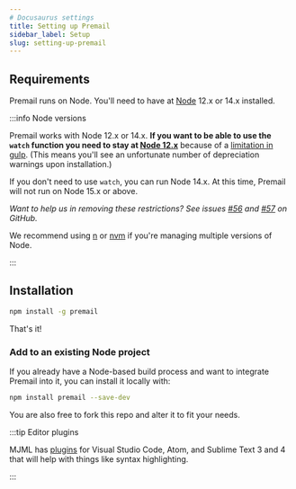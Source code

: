 ```yaml
---
# Docusaurus settings
title: Setting up Premail
sidebar_label: Setup
slug: setting-up-premail
---
```


## Requirements

Premail runs on Node. You'll need to have at
[Node](https://nodejs.org/en/download/) 12.x or 14.x installed.

:::info Node versions

Premail works with Node 12.x or 14.x.
**If you want to be able to use the `watch` function you need to stay at
[Node 12.x](https://github.com/nodejs/Release#release-schedule)** because of a
[limitation in gulp](https://github.com/gulpjs/glob-watcher/issues/55). (This
means you'll see an unfortunate number of depreciation warnings upon
installation.)

If you don't need to use `watch`, you can run Node 14.x. At this time, Premail will not run on Node 15.x or above.

_Want to help us in removing these restrictions? See issues [#56](https://github.com/premail/premail/issues/56) and [#57](https://github.com/premail/premail/issues/57) on GitHub._

We recommend using [n](https://github.com/tj/n) or
[nvm](https://github.com/nvm-sh/nvm) if you're managing multiple versions of
Node.

:::

## Installation

```bash
npm install -g premail
```

That's it!

### Add to an existing Node project

If you already have a Node-based build process and want to integrate Premail
into it, you can install it locally with:

```bash
npm install premail --save-dev
```

You are also free to fork this repo and alter it to fit your needs.

:::tip Editor plugins

MJML has [plugins](https://documentation.mjml.io/#applications-and-plugins) for
Visual Studio Code, Atom, and Sublime Text 3 and 4 that will help with things
like syntax highlighting.

:::
